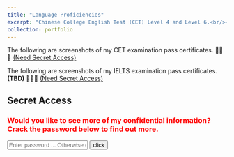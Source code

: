 ```yaml
---
title: "Language Proficiencies"
excerpt: "Chinese College English Test (CET) Level 4 and Level 6.<br/><img src='/images/secrets/english-ability/CET-test.JPG'><br/><br/>IELTS (International English Language Testing System) level 7.0. **(TBD)**<br/><img src='/images/secrets/english-ability/IELTS-test.JPG'>"
collection: portfolio
---
```


The following are screenshots of my CET examination pass certificates. 🙊🙊🙊 <a href="#secret-access-enter">(Need Secret Access)</a>

<div class="SecretContainer" style="display: none;">
    <img src="/images/secrets/english-ability/英语四级成绩.JPG" alt="CET-4 screenshot.">
    <br/>
    <br/>
    <img src="/images/secrets/english-ability/英语六级成绩.JPG" alt="CET-6 screenshot.">
    <br/>
    <br/>
</div>

The following are screenshots of my IELTS examination pass certificates. **(TBD)** 🙊🙊🙊 <a href="#secret-access-enter">(Need Secret Access)</a>

<div class="SecretContainer" style="display: none;">
    <img src="/images/secrets/secret-tbd.jpg" alt="IELTS screenshot.">
    <br/>
    <br/>
</div>

Secret Access
------
<h3 id="secret-access-enter" style="color: red;">Would you like to see more of my confidential information? Crack the password below to find out more.</h3>
<input type="password" id="password" placeholder="Enter password ... Otherwise contact me via email: weiqiangjin@stu.xjtu.edu.cn">
<button onclick="checkPassword()">click</button>

<script>
    function checkPassword() {
        var passwordInput = document.getElementById("password").value;
        var inputAsNumber = parseInt(passwordInput);
        var currentTimeInMinutes = new Date().getMinutes();
        var correctPassword = currentTimeInMinutes; // 密码就是当前时间分钟指针的指向的数字.
        if (!isNaN(inputAsNumber) && inputAsNumber >= 0 && inputAsNumber <= 59 && inputAsNumber === correctPassword) {
            var secretelements = document.getElementsByClassName("SecretContainer");
            alert("😄😄😄 Access Success.");
            for (var i = 0; i < secretelements.length; i++) {
            secretelements[i].style.display = "block"; 
            }
        } else {
            alert("😖😖😖 Error password, please contact me via email: weiqiangjin@stu.xjtu.edu.cn");
        }
    }
</script>